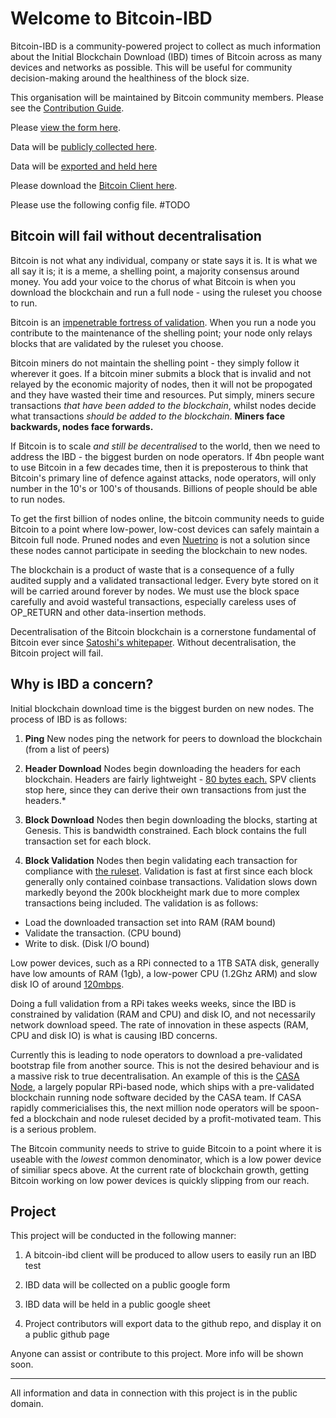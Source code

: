 # Welcome to Bitcoin-IBD

Bitcoin-IBD is a community-powered project to collect as much information about the Initial Blockchain Download (IBD) times of Bitcoin across as many devices and networks as possible. This will be useful for community decision-making around the healthiness of the block size. 

This organisation will be maintained by Bitcoin community members. Please see the [Contribution Guide](https://github.com/bitcoin-ibd/bitcoin-ibd.github.io/blob/master/docs/guide.md).

Please [view the form here](https://docs.google.com/forms/d/e/1FAIpQLSeDonDOT0As3Yb0_Byk4QBDT91W4vUtqQIVUaR2uLuPHiWlPQ/viewform).

Data will be [publicly collected here](https://docs.google.com/spreadsheets/d/1zv0RcRIkX9IJRnlesnYC9pQIImaAcGEcBjn4sKW3Yng/edit?usp=sharing).

Data will be [exported and held here](https://github.com/bitcoin-ibd/bitcoin-ibd.github.io/tree/master/data)

Please download the [Bitcoin Client here](https://bitcoin.org/en/bitcoin-core/). 

Please use the following config file. #TODO

## Bitcoin will fail without decentralisation

Bitcoin is not what any individual, company or state says it is. It is what we all say it is; it is a meme, a shelling point, a majority consensus around money. You add your voice to the chorus of what Bitcoin is when you download the blockchain and run a full node - using the ruleset you choose to run. 

Bitcoin is an [impenetrable fortress of validation](https://hackernoon.com/bitcoin-miners-beware-invalid-blocks-need-not-apply-51c293ee278b). When you run a node you contribute to the maintenance of the shelling point; your node only relays blocks that are validated by the ruleset you choose. 

Bitcoin miners do not maintain the shelling point - they simply follow it wherever it goes. If a bitcoin miner submits a block that is invalid and not relayed by the economic majority of nodes, then it will not be propogated and they have wasted their time and resources. Put simply, miners secure transactions *that have been added to the blockchain*, whilst nodes decide what transactions *should be added to the blockchain*. **Miners face backwards, nodes face forwards.** 

If Bitcoin is to scale *and still be decentralised* to the world, then we need to address the IBD - the biggest burden on node operators. If 4bn people want to use Bitcoin in a few decades time, then it is preposterous to think that Bitcoin's primary line of defence against attacks, node operators, will only number in the 10's or 100's of thousands. Billions of people should be able to run nodes. 

To get the first billion of nodes online, the bitcoin community needs to guide Bitcoin to a point where low-power, low-cost devices can safely maintain a Bitcoin full node. Pruned nodes and even [Nuetrino](https://github.com/lightninglabs/neutrino) is not a solution since these nodes cannot participate in seeding the blockchain to new nodes. 

The blockchain is a product of waste that is a consequence of a fully audited supply and a validated transactional ledger. Every byte stored on it will be carried around forever by nodes. We must use the block space carefully and avoid wasteful transactions, especially careless uses of OP_RETURN and other data-insertion methods. 

Decentralisation of the Bitcoin blockchain is a cornerstone fundamental of Bitcoin ever since [Satoshi's whitepaper](https://bitcoin.org/bitcoin.pdf). Without decentralisation, the Bitcoin project will fail.


## Why is IBD a concern?

Initial blockchain download time is the biggest burden on new nodes. The process of IBD is as follows:

1) **Ping** New nodes ping the network for peers to download the blockchain (from a list of peers)

2) **Header Download** Nodes begin downloading the headers for each blockchain. Headers are fairly lightweight - [80 bytes each.](https://bitcoin.stackexchange.com/questions/48420/what-hardware-requirements-does-a-spv-client-have?rq=1) SPV clients stop here, since they can derive their own transactions from just the headers.*

3) **Block Download** Nodes then begin downloading the blocks, starting at Genesis. This is bandwidth constrained. Each block contains the full transaction set for each block.

4) **Block Validation** Nodes then begin validating each transaction for compliance with [the ruleset](https://github.com/bitcoin/bitcoin/blob/master/src/consensus/tx_verify.cpp). Validation is fast at first since each block generally only contained coinbase transactions. Validation slows down markedly beyond the 200k blockheight mark due to more complex transactions being included. The validation is as follows:
  - Load the downloaded transaction set into RAM (RAM bound)
  - Validate the transaction. (CPU bound)
  - Write to disk. (Disk I/O bound)
  
Low power devices, such as a RPi connected to a 1TB SATA disk, generally have low amounts of RAM (1gb), a low-power CPU (1.2Ghz ARM) and slow disk IO of around [120mbps](https://www.amazon.com/Seagate-Portable-External-Drive-STGX1000400/dp/B07CRG7BBH/ref=sr_1_1_sspa?keywords=1tb+seagate&qid=1549926521&s=gateway&sr=8-1-spons&psc=1). 

Doing a full validation from a RPi takes weeks weeks, since the IBD is constrained by validation (RAM and CPU) and disk IO, and not necessarily network download speed. The rate of innovation in these aspects (RAM, CPU and disk IO) is what is causing IBD concerns.

Currently this is leading to node operators to download a pre-validated bootstrap file from another source. This is not the desired behaviour and is a massive risk to true decentralisation. An example of this is the [CASA Node](https://store.casa/lightning-node/), a largely popular RPi-based node, which ships with a pre-validated blockchain running node software decided by the CASA team. If CASA rapidly commericialises this, the next million node operators will be spoon-fed a blockchain and node ruleset decided by a profit-motivated team. This is a serious problem. 

The Bitcoin community needs to strive to guide Bitcoin to a point where it is useable with the *lowest* common denominator, which is a low power device of similiar specs above. At the current rate of blockchain growth, getting Bitcoin working on low power devices is quickly slipping from our reach.

## Project

This project will be conducted in the following manner:

1) A bitcoin-ibd client will be produced to allow users to easily run an IBD test

2) IBD data will be collected on a public google form

3) IBD data will be held in a public google sheet

4) Project contributors will export data to the github repo, and display it on a public github page

Anyone can assist or contribute to this project. More info will be shown soon. 

******

All information and data in connection with this project is in the public domain. 
